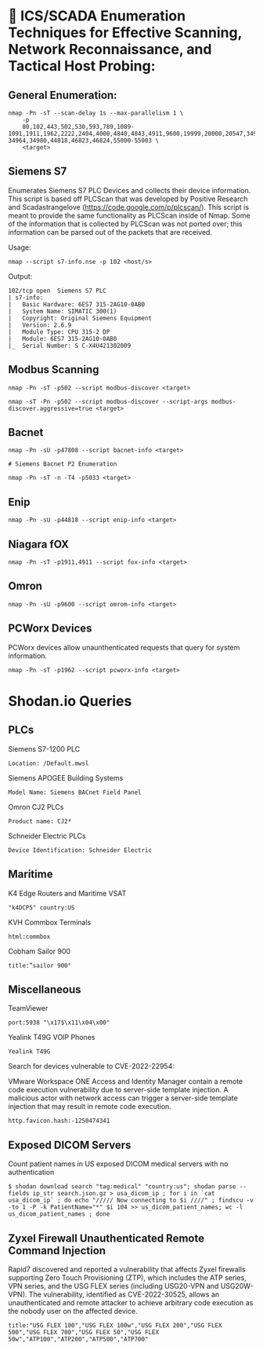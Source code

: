 # :mechanical_arm:	 ICS/SCADA Enumeration Techniques for Effective Scanning, Network Reconnaissance, and Tactical Host Probing:

## General Enumeration:

```
nmap -Pn -sT --scan-delay 1s --max-parallelism 1 \
    -p
    80,102,443,502,530,593,789,1089-1091,1911,1962,2222,2404,4000,4840,4843,4911,9600,19999,20000,20547,34962-34964,34980,44818,46823,46824,55000-55003 \
    <target>
```

## Siemens S7

Enumerates Siemens S7 PLC Devices and collects their device information. This script is based off PLCScan that was developed by Positive Research and Scadastrangelove (https://code.google.com/p/plcscan/). This script is meant to provide the same functionality as PLCScan inside of Nmap. Some of the information that is collected by PLCScan was not ported over; this information can be parsed out of the packets that are received.

Usage:

```
nmap --script s7-info.nse -p 102 <host/s>
```

Output:

```
102/tcp open  Siemens S7 PLC
| s7-info:
|   Basic Hardware: 6ES7 315-2AG10-0AB0
|   System Name: SIMATIC 300(1)
|   Copyright: Original Siemens Equipment
|   Version: 2.6.9
|   Module Type: CPU 315-2 DP
|   Module: 6ES7 315-2AG10-0AB0
|_  Serial Number: S C-X4U421302009
```



## Modbus Scanning

```
nmap -Pn -sT -p502 --script modbus-discover <target>

nmap -sT -Pn -p502 --script modbus-discover --script-args modbus-discover.aggressive=true <target>
```



## Bacnet

```
nmap -Pn -sU -p47808 --script bacnet-info <target>

# Siemens Bacnet P2 Enumeration 

nmap -Pn -sT -n -T4 -p5033 <target> 
```




## Enip

```nmap -Pn -sU -p44818 --script enip-info <target>```




## Niagara fOX

```nmap -Pn -sT -p1911,4911 --script fox-info <target>```



## Omron

```nmap -Pn -sU -p9600 --script omrom-info <target>```

## PCWorx Devices

PCWorx devices allow unaunthenticated requests that query for system information.

```nmap -Pn -sT -p1962 --script pcworx-info <target>```

# Shodan.io Queries

## PLCs

Siemens S7-1200 PLC

```
Location: /Default.mwsl
```

Siemens APOGEE Building Systems

```
Model Name: Siemens BACnet Field Panel
```

Omron CJ2 PLCs

```
Product name: CJ2*
```

Schneider Electric PLCs

```
Device Identification: Schneider Electric
```

## Maritime 

K4 Edge Routers and Maritime VSAT

```
"k4DCP5" country:US
```

KVH Commbox Terminals

```
html:commbox
```

Cobham Sailor 900

```
title:”sailor 900"
```

## Miscellaneous

TeamViewer

```
port:5938 "\x17$\x11\x04\x00"
```

Yealink T49G VOIP Phones

```
Yealink T49G
```

Search for devices vulnerable to CVE-2022-22954:

VMware Workspace ONE Access and Identity Manager contain a remote code execution vulnerability due to server-side template injection. A malicious actor with network access can trigger a server-side template injection that may result in remote code execution.

```
http.favicon.hash:-1250474341
```
## Exposed DICOM Servers

Count patient names in US exposed DICOM medical servers with no authentication

```
$ shodan download search "tag:medical" "country:us"; shodan parse --fields ip_str search.json.gz > usa_dicom_ip ; for i in `cat usa_dicom_ip` ; do echo "///// Now connecting to $i ////" ; findscu -v -to 1 -P -k PatientName="*" $i 104 >> us_dicom_patient_names; wc -l us_dicom_patient_names ; done
```
## Zyxel Firewall Unauthenticated Remote Command Injection

Rapid7 discovered and reported a vulnerability that affects Zyxel firewalls supporting Zero Touch Provisioning (ZTP), which includes the ATP series, VPN series, and the USG FLEX series (including USG20-VPN and USG20W-VPN). The vulnerability, identified as CVE-2022-30525, allows an unauthenticated and remote attacker to achieve arbitrary code execution as the nobody user on the affected device.

```
title:"USG FLEX 100","USG FLEX 100w","USG FLEX 200","USG FLEX 500","USG FLEX 700","USG FLEX 50","USG FLEX 50w","ATP100","ATP200","ATP500","ATP700"
```
